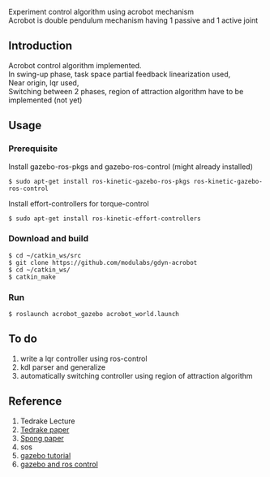 Experiment control algorithm using acrobot mechanism </br>
Acrobot is double pendulum mechanism having 1 passive and 1 active joint

## Introduction
Acrobot control algorithm implemented.</br>
In swing-up phase, task space partial feedback linearization used,</br>
Near origin, lqr used,</br>
Switching between 2 phases, region of attraction algorithm have to be implemented (not yet)

## Usage
### Prerequisite</br>
Install gazebo-ros-pkgs and gazebo-ros-control (might already installed)</br>

    $ sudo apt-get install ros-kinetic-gazebo-ros-pkgs ros-kinetic-gazebo-ros-control

Install effort-controllers for torque-control</br>

    $ sudo apt-get install ros-kinetic-effort-controllers

### Download and build 

    $ cd ~/catkin_ws/src
    $ git clone https://github.com/modulabs/gdyn-acrobot
    $ cd ~/catkin_ws/
    $ catkin_make

### Run

    $ roslaunch acrobot_gazebo acrobot_world.launch

## To do
1. write a lqr controller using ros-control
2. kdl parser and generalize
3. automatically switching controller using region of attraction algorithm

## Reference
1. Tedrake Lecture
2. [Tedrake paper](http://groups.csail.mit.edu/robotics-center/public_papers/Majumdar13.pdf)
3. [Spong paper](http://ieeecss.org/CSM/library/1995/feb1995/02-swingupctrlprob.pdf)
4. sos
5. [gazebo tutorial](http://gazebosim.org/tutorials?cat=connect_ros)
6. [gazebo and ros control](https://github.com/JoshMarino/gazebo_and_ros_control)
